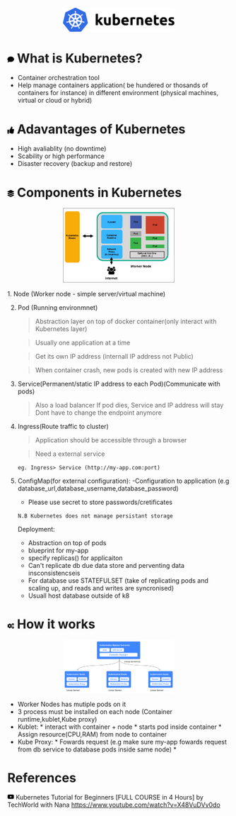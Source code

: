<p align="center">
<img src="img/1.png" height="50%" width="50%">
</p>



 
# <img src="icons/comment-solid.svg" width="3%" height="3%"> What is Kubernetes?
- Container orchestration tool
- Help manage containers application( be hundered or thosands of containers for instance) in different environment (physical machines, virtual or cloud or hybrid)


# <img src="icons/thumbs-up-solid.svg" width="3%" height="3%"> Adavantages of Kubernetes 

- High avaliablity (no downtime)
- Scability or high performance
- Disaster recovery (backup and restore)

# <img src="icons/layer-group-solid.svg" width="3%" height="3%"> Components in Kubernetes
<p align="center">
<img src="img/2.png" height="50%" width="50%">
</p>
1. Node (Worker node - simple server/virtual machine)

2. Pod (Running environmnet)
    > Abstraction layer on top of docker container(only interact with Kubernetes layer)

    > Usually one application at a time

    > Get its own IP address (internall IP address not Public)

    > When container crash, new pods is created with new IP address

3. Service(Permanent/static IP address to each Pod)(Communicate with pods)
    >  Also a load balancer
    > If pod dies, Service and IP address will stay
    > Dont have to change the endpoint anymore

4. Ingress(Route traffic to cluster)
    > Application should be accessible through a browser
    
    > Need a external service
    ```
    eg. Ingress> Service (http://my-app.com:port)
    ```
5. ConfigMap(for external configuration):
    -Configuration to application (e.g database_url,database_username,database_password)
    - Please use secret to store passwords/cretificates
    ```
    N.B Kubernetes does not manage persistant storage
    ```
    Deployment:
    - Abstraction on top of pods
    - blueprint for my-app
    - specify replicas() for applicaiton
    - Can't replicate db due data store and perventing data insconsistencseis
    - For database use STATEFULSET (take of replicating pods and scaling up, and reads and writes are   syncronised)
    - Usuall host database outside of k8

# <img src="icons/cogs-solid.svg" width="3%" height="3%"> How it works

<p align="center">
<img src="img/3.jpg" height="50%" width="50%">
</p>

 - Worker Nodes has mutiple pods on it
 - 3 process must be installed on each node (Container runtime,kublet,Kube proxy)
 - Kublet: 
                * interact with container + node
                * starts pod inside container
                * Assign resource(CPU,RAM) from node to container
 - Kube Proxy:
                * Fowards request (e.g make sure my-app fowards request from db service to database pods inside same node)
                *

# References

<img src="icons/youtube-brands.svg" width="3%" height="3%"> Kubernetes Tutorial for Beginners [FULL COURSE in 4 Hours] 
by  TechWorld with Nana
https://www.youtube.com/watch?v=X48VuDVv0do
